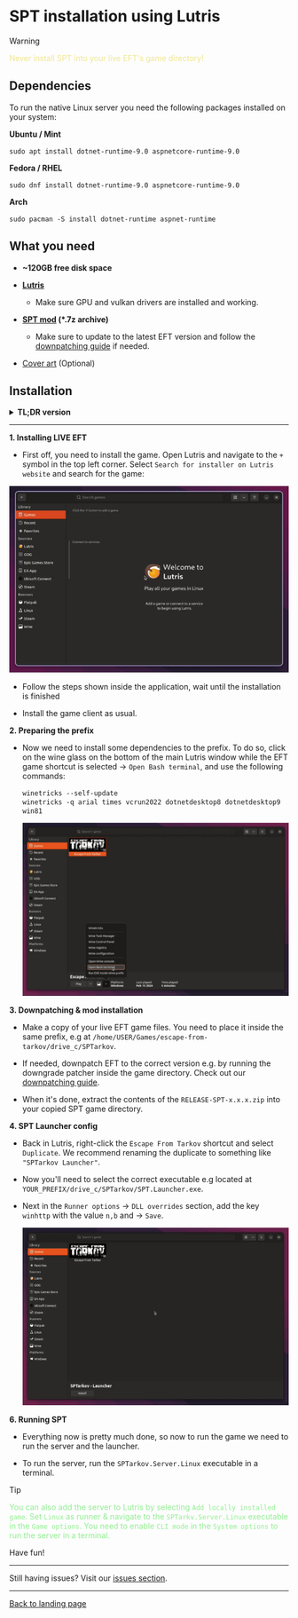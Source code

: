# SPT installation using Lutris

> [!WARNING]
> <span style="color:khaki">Never install SPT into your live EFT's game directory!</span>

## Dependencies

To run the native Linux server you need the following packages installed on your system:

**Ubuntu / Mint**
```
sudo apt install dotnet-runtime-9.0 aspnetcore-runtime-9.0
```

**Fedora / RHEL**
```
sudo dnf install dotnet-runtime-9.0 aspnetcore-runtime-9.0
```

**Arch**
```
sudo pacman -S install dotnet-runtime aspnet-runtime
```

## What you need

- **~120GB free disk space**

- **[Lutris](https://lutris.net/downloads)**
    - Make sure GPU and vulkan drivers are installed and working.

- **[SPT mod](https://hub.sp-tarkov.com/files/file/16-spt-aki/) (*.7z archive)**
    - Make sure to update to the latest EFT version and follow the [downpatching guide](../downpatching.md) if needed.
- [Cover art](../../docs/lutris/cover_art.md) (Optional)

## Installation

<details>

**<summary>TL;DR version</summary>** 

1. Install EFT in `Lutris` using the installer script
2. Install game in `BSG Launcher`
3. Run `winetricks --self-update` via Lutris bash console
4. Run `winetricks -q arial times vcrun2022 dotnetdesktop8 dotnetdesktop9` via Lutris bash console
5. Copy `EFT game files` somewhere else inside the prefix and `downpatch` if needed
6. Unpack the `RELEASE-SPT-x.x.x.zip` archive into the `copied directory`
7. Duplicate config, new profile `SPTarkov Launcher`
8. Change executable to `SPT.Launcher.exe` in `Configure` → `Game Settings`
9. In `Runner options`, add `winhttp=n,b` in the `DLL overrides` section
13. Run `SPTarkov.Server.Linux`, then `SPTarkov Launcher`

</details>

***

**1. Installing LIVE EFT**

- First off, you need to install the game. Open Lutris and navigate to the `+` symbol in the top left corner. Select `Search for installer on Lutris website` and search for the game:

<img src="../../media/lutris/tarkov.gif" width="580">

- Follow the steps shown inside the application, wait until the installation is finished

- Install the game client as usual.


**2. Preparing the prefix**

- Now we need to install some dependencies to the prefix. To do so, click on the wine glass on the bottom of the main Lutris window while the EFT game shortcut is selected → `Open Bash terminal`, and use the following commands:

      winetricks --self-update
      winetricks -q arial times vcrun2022 dotnetdesktop8 dotnetdesktop9 win81

    <img src="../../media/lutris/terminal.jpg" width="580">

**3. Downpatching & mod installation**

- Make a copy of your live EFT game files. You need to place it inside the same prefix, e.g at `/home/USER/Games/escape-from-tarkov/drive_c/SPTarkov`.

- If needed, downpatch EFT to the correct version e.g. by running the downgrade patcher inside the game directory. Check out our [downpatching guide](../downpatching.md).

- When it's done, extract the contents of the `RELEASE-SPT-x.x.x.zip` into your copied SPT game directory.


**4. SPT Launcher config**

- Back in Lutris, right-click the `Escape From Tarkov` shortcut and select `Duplicate`. We recommend renaming the duplicate to something like `"SPTarkov Launcher"`.
  
- Now you'll need to select the correct executable e.g located at `YOUR_PREFIX/drive_c/SPTarkov/SPT.Launcher.exe`.

- Next in the `Runner options` → `DLL overrides` section, add the key `winhttp` with the value `n,b` and → `Save`.

    <img src="../../media/lutris/config.gif" width="580">


**6. Running SPT**

- Everything now is pretty much done, so now to run the game we need to run the server and the launcher.

- To run the server, run the `SPTarkov.Server.Linux` executable in a terminal.

> [!TIP]
> <span style="color:lightgreen">You can also add the server to Lutris by selecting `Add locally installed game`. Set `Linux` as runner & navigate to the `SPTarkv.Server.Linux` executable in the `Game options`. You need to enable `CLI mode` in the `System options` to run the server in a terminal.</span>

Have fun!

***
Still having issues? Visit our [issues section](../../docs/issues.md).
***
[Back to landing page](../../README.md)


